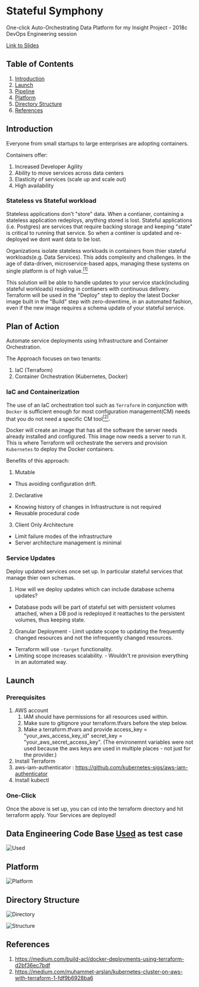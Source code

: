 # Stateful Symphony
One-click Auto-Orchestrating Data Platform for my Insight Project - 2018c DevOps Engineering session 

[Link to Slides](https://drive.google.com/open?id=134hZsT7wfJnNBD61s5mCT0XFj4KIue_-_AZZJuyE--k)

## Table of Contents
1. [Introduction](README.md#introduction)
2. [Launch](README.md#launch)
3. [Pipeline](README.md#data-engineering-code-base-used-as-test-case)
4. [Platform](README.md#platform)
5. [Directory Structure](README.md#directory-structure)
6. [References](README.md#references)

## Introduction
Everyone from small startups to large enterprises are adopting containers.

Containers offer:
 1. Increased Developer Agility
 2. Ability to move services across data centers
 3. Elasticity of services (scale up and scale out)
 4. High availability

### Stateless vs Stateful workload
Stateless applications don't "store" data. When a contianer, containing a stateless application redeploys, anything stored is lost. Stateful applications (i.e. Postgres) are services that require backing storage and keeping "state" is critical to running that service. So when a continer is updated and re-deployed we dont want data to be lost.

Organizations isolate stateless workloads in containers from thier stateful workloads(e.g. Data Services). This adds complexity and challenges. In the age of data-driven, microservice-based apps, managing these systems on single platform is of high value.[<sup>[1]</sup>](https://mesosphere.com/blog/stateful-services-black-sheep-container-world/)

This solution will be able to handle updates to your service stack(including stateful workloads) residing in contianers with continuous delivery. Terraform will be used in the "Deploy" step to deploy the latest Docker image built in the "Build" step with zero-downtime, in an automated fashion, even if the new image requires a schema update of your stateful service.

## Plan of Action
Automate service deployments using Infrastructure and Container Orchestration.

The Approach focuses on two tenants:
1. IaC (Terraform)
2. Container Orchestration (Kubernetes, Docker)

### IaC and Containerization
The use of an IaC orchestration tool such as `Terraform` in conjunction with `Docker` is sufficient enough for most configuration management(CM) needs that you do not need a specific CM tool[<sup>[2]</sup>](https://blog.gruntwork.io/why-we-use-terraform-and-not-chef-puppet-ansible-saltstack-or-cloudformation-7989dad2865c).

Docker will create an image that has all the software the server needs already installed and configured.
This image now needs a server to run it. This is where Terraform will orchestrate the servers and provision `Kubernetes` to deploy the Docker containers.

Benefits of this approach:
1. Mutable
  * Thus avoiding configuration drift.
2. Declarative 
  * Knowing history of changes in Infrastructure is not required
  * Reusable procedural code
3. Client Only Architecture
  * Limit failure modes of the infrastructure
  * Server architecture management is minimal

### Service Updates
Deploy updated services once set up. In particular stateful services that manage thier own schemas.
 1. How will we deploy updates which can include database schema updates?
   * Database pods will be part of stateful set with persistent volumes attached, when a DB pod is redeployed it reattaches to the persistent volumes, thus keeping state.
 2. Granular Deployment - Limit update scope to updating the frequently changed resources and not the infrequently changed resources.
   * Terraform will use `-target` functionality.
   * Limiting scope increases scalability. - Wouldn't re provision everything in an automated way.

## Launch
### Prerequisites

1. AWS account
    1. IAM should have permissions for all resources used within.
    2. Make sure to gitignore your terraform.tfvars before the step below.
    3. Make a terraform.tfvars and provide access_key = "your_aws_access_key_id" secret_key = "your_aws_secret_access_key". (The environemnt variables were not used because the aws keys are used in multiple places - not just for the provider.)
2. Install Terraform
3. aws-iam-authenticator : https://github.com/kubernetes-sigs/aws-iam-authenticator
4. Install kubectl

### One-Click
Once the above is set up, you can cd into the terraform directory and hit terraform apply. Your Services are deployed!

## Data Engineering Code Base [Used](github.com/CCInCharge/campsite-hot-or-not) as test case

![Used](https://raw.githubusercontent.com/moosahmed/Stateful_Symphony/master/images/pipe.png "Used")

## Platform

![Platform](https://raw.githubusercontent.com/moosahmed/Stateful_Symphony/master/images/platform.png "Platform")

## Directory Structure

![Directory](https://raw.githubusercontent.com/moosahmed/Stateful_Symphony/master/images/tree1.png "Directory")

![Structure](https://raw.githubusercontent.com/moosahmed/Stateful_Symphony/master/images/tree2.png "Structure")

## References
1. https://medium.com/build-acl/docker-deployments-using-terraform-d2bf36ec7bdf
2. https://medium.com/muhammet-arslan/kubernetes-cluster-on-aws-with-terraform-1-fdf9b6928ba6
